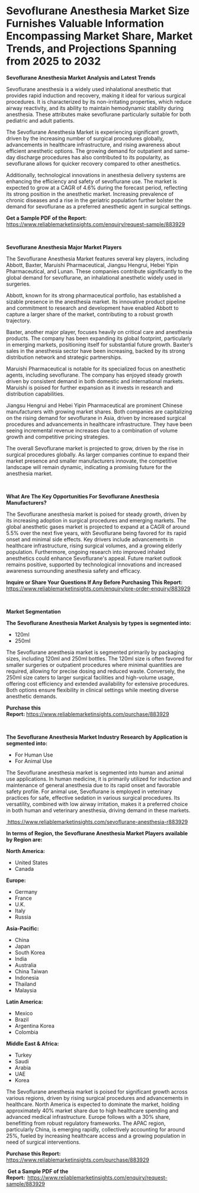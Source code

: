 <p><h1>Sevoflurane Anesthesia Market Size Furnishes Valuable Information Encompassing Market Share, Market Trends, and Projections Spanning from 2025 to 2032</h1></p><p><strong>Sevoflurane Anesthesia Market Analysis and Latest Trends</strong></p>
<p><p>Sevoflurane anesthesia is a widely used inhalational anesthetic that provides rapid induction and recovery, making it ideal for various surgical procedures. It is characterized by its non-irritating properties, which reduce airway reactivity, and its ability to maintain hemodynamic stability during anesthesia. These attributes make sevoflurane particularly suitable for both pediatric and adult patients.</p><p>The Sevoflurane Anesthesia Market is experiencing significant growth, driven by the increasing number of surgical procedures globally, advancements in healthcare infrastructure, and rising awareness about efficient anesthetic options. The growing demand for outpatient and same-day discharge procedures has also contributed to its popularity, as sevoflurane allows for quicker recovery compared to other anesthetics. </p><p>Additionally, technological innovations in anesthesia delivery systems are enhancing the efficiency and safety of sevoflurane use. The market is expected to grow at a CAGR of 4.6% during the forecast period, reflecting its strong position in the anesthetic market. Increasing prevalence of chronic diseases and a rise in the geriatric population further bolster the demand for sevoflurane as a preferred anesthetic agent in surgical settings.</p></p>
<p><strong>Get a Sample PDF of the Report:&nbsp;</strong> <a href="https://www.reliablemarketinsights.com/enquiry/request-sample/883929?utm_campaign=3513&utm_medium=2&utm_source=Github&utm_content=ia&utm_term=19042025&utm_id=sevoflurane-anesthesia">https://www.reliablemarketinsights.com/enquiry/request-sample/883929</a></p>
<p>&nbsp;</p>
<p><strong>Sevoflurane Anesthesia Major Market Players</strong></p>
<p><p>The Sevoflurane Anesthesia Market features several key players, including Abbott, Baxter, Maruishi Pharmaceutical, Jiangsu Hengrui, Hebei Yipin Pharmaceutical, and Lunan. These companies contribute significantly to the global demand for sevoflurane, an inhalational anesthetic widely used in surgeries.</p><p>Abbott, known for its strong pharmaceutical portfolio, has established a sizable presence in the anesthesia market. Its innovative product pipeline and commitment to research and development have enabled Abbott to capture a larger share of the market, contributing to a robust growth trajectory.</p><p>Baxter, another major player, focuses heavily on critical care and anesthesia products. The company has been expanding its global footprint, particularly in emerging markets, positioning itself for substantial future growth. Baxter’s sales in the anesthesia sector have been increasing, backed by its strong distribution network and strategic partnerships.</p><p>Maruishi Pharmaceutical is notable for its specialized focus on anesthetic agents, including sevoflurane. The company has enjoyed steady growth driven by consistent demand in both domestic and international markets. Maruishi is poised for further expansion as it invests in research and distribution capabilities.</p><p>Jiangsu Hengrui and Hebei Yipin Pharmaceutical are prominent Chinese manufacturers with growing market shares. Both companies are capitalizing on the rising demand for sevoflurane in Asia, driven by increased surgical procedures and advancements in healthcare infrastructure. They have been seeing incremental revenue increases due to a combination of volume growth and competitive pricing strategies.</p><p>The overall Sevoflurane market is projected to grow, driven by the rise in surgical procedures globally. As larger companies continue to expand their market presence and smaller manufacturers innovate, the competitive landscape will remain dynamic, indicating a promising future for the anesthesia market.</p></p>
<p>&nbsp;</p>
<p><strong>What Are The Key Opportunities For Sevoflurane Anesthesia Manufacturers?</strong></p>
<p><p>The Sevoflurane anesthesia market is poised for steady growth, driven by its increasing adoption in surgical procedures and emerging markets. The global anesthetic gases market is projected to expand at a CAGR of around 5.5% over the next five years, with Sevoflurane being favored for its rapid onset and minimal side effects. Key drivers include advancements in healthcare infrastructure, rising surgical volumes, and a growing elderly population. Furthermore, ongoing research into improved inhaled anesthetics could enhance Sevoflurane's appeal. Future market outlook remains positive, supported by technological innovations and increased awareness surrounding anesthesia safety and efficacy.</p></p>
<p><strong>Inquire or Share Your Questions If Any Before Purchasing This Report:</strong> <a href="https://www.reliablemarketinsights.com/enquiry/pre-order-enquiry/883929?utm_campaign=3513&utm_medium=2&utm_source=Github&utm_content=ia&utm_term=19042025&utm_id=sevoflurane-anesthesia">https://www.reliablemarketinsights.com/enquiry/pre-order-enquiry/883929</a></p>
<p>&nbsp;</p>
<p><strong>Market Segmentation</strong></p>
<p><strong>The Sevoflurane Anesthesia Market Analysis by types is segmented into:</strong></p>
<p><ul><li>120ml</li><li>250ml</li></ul></p>
<p><p>The Sevoflurane anesthesia market is segmented primarily by packaging sizes, including 120ml and 250ml bottles. The 120ml size is often favored for smaller surgeries or outpatient procedures where minimal quantities are required, allowing for precise dosing and reduced waste. Conversely, the 250ml size caters to larger surgical facilities and high-volume usage, offering cost efficiency and extended availability for extensive procedures. Both options ensure flexibility in clinical settings while meeting diverse anesthetic demands.</p></p>
<p><strong>Purchase this Report:&nbsp;</strong><a href="https://www.reliablemarketinsights.com/purchase/883929?utm_campaign=3513&utm_medium=2&utm_source=Github&utm_content=ia&utm_term=19042025&utm_id=sevoflurane-anesthesia">https://www.reliablemarketinsights.com/purchase/883929</a></p>
<p>&nbsp;</p>
<p><strong>The Sevoflurane Anesthesia Market Industry Research by Application is segmented into:</strong></p>
<p><ul><li>For Human Use</li><li>For Animal Use</li></ul></p>
<p><p>The Sevoflurane anesthesia market is segmented into human and animal use applications. In human medicine, it is primarily utilized for induction and maintenance of general anesthesia due to its rapid onset and favorable safety profile. For animal use, Sevoflurane is employed in veterinary practices for safe, effective sedation in various surgical procedures. Its versatility, combined with low airway irritation, makes it a preferred choice in both human and veterinary anesthesia, driving demand in these markets.</p></p>
<p><a href="https://www.reliablemarketinsights.com/sevoflurane-anesthesia-r883929?utm_campaign=3513&utm_medium=2&utm_source=Github&utm_content=ia&utm_term=19042025&utm_id=sevoflurane-anesthesia">&nbsp;https://www.reliablemarketinsights.com/sevoflurane-anesthesia-r883929</a></p>
<p><strong>In terms of Region, the Sevoflurane Anesthesia Market Players available by Region are:</strong></p>
<p>
    <p> <strong> North America: </strong>
        <ul>
            <li>United States</li>
            <li>Canada</li>
        </ul>
        </p> 
    <p> <strong> Europe: </strong>
        <ul>
            <li>Germany</li>
            <li>France</li>
            <li>U.K.</li>
            <li>Italy</li>
            <li>Russia</li>
        </ul>
        </p> 
    <p> <strong> Asia-Pacific: </strong>
        <ul>
            <li>China</li>
            <li>Japan</li>
            <li>South Korea</li>
            <li>India</li>
            <li>Australia</li>
            <li>China Taiwan</li>
            <li>Indonesia</li>
            <li>Thailand</li>
            <li>Malaysia</li>
        </ul>
        </p> 
    <p> <strong> Latin America: </strong>
        <ul>
            <li>Mexico</li>
            <li>Brazil</li>
            <li>Argentina Korea</li>
            <li>Colombia</li>
        </ul>
        </p> 
    <p> <strong> Middle East & Africa: </strong>
        <ul>
            <li>Turkey</li>
            <li>Saudi</li>
            <li>Arabia</li>
            <li>UAE</li>
            <li>Korea</li>
        </ul>
    </p>
    </p>
<p><p>The Sevoflurane anesthesia market is poised for significant growth across various regions, driven by rising surgical procedures and advancements in healthcare. North America is expected to dominate the market, holding approximately 40% market share due to high healthcare spending and advanced medical infrastructure. Europe follows with a 30% share, benefitting from robust regulatory frameworks. The APAC region, particularly China, is emerging rapidly, collectively accounting for around 25%, fueled by increasing healthcare access and a growing population in need of surgical interventions.</p></p>
<p><strong>Purchase this Report: </strong><a href="https://www.reliablemarketinsights.com/purchase/883929?utm_campaign=3513&utm_medium=2&utm_source=Github&utm_content=ia&utm_term=19042025&utm_id=sevoflurane-anesthesia">https://www.reliablemarketinsights.com/purchase/883929</a></p>
<p>&nbsp;<strong>Get a Sample PDF of the Report:&nbsp;&nbsp;</strong><a href="https://www.reliablemarketinsights.com/enquiry/request-sample/883929?utm_campaign=3513&utm_medium=2&utm_source=Github&utm_content=ia&utm_term=19042025&utm_id=sevoflurane-anesthesia">https://www.reliablemarketinsights.com/enquiry/request-sample/883929</a></p>
<p><strong></strong></p>
<p><p></p><p></p><p></p></p>